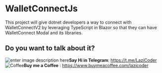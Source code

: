 # WalletConnectJs
This project will give dotnet developers a way to connect with WalletConnectV2 by leveraging TypeScript in Blazor so that they can have WalletConnect Modal and its libraries. 
## Do you want to talk about it?
 ![enter image description here](https://telegram.org/img/website_icon.svg)**Say Hi in Telegram**: https://t.me/LaziCoder
![ Coffee](https://www.buymeacoffee.com/app/assets/img/qr-logo.svg)**Buy me a Coffee** : https://www.buymeacoffee.com/lazicoder
